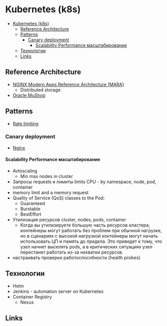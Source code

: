 # Kubernetes (k8s)

- [Kubernetes (k8s)](#kubernetes-k8s)
  - [Reference Architecture](#reference-architecture)
  - [Patterns](#patterns)
    - [Canary deployment](#canary-deployment)
      - [Scalability Performance масштабирование](#scalability-performance-масштабирование)
  - [Технологии](#технологии)
  - [Links](#links)

## Reference Architecture

- [NGINX Modern Apps Reference Architecture (MARA)](https://github.com/nginxinc/kic-reference-architectures/)
  - Distributed storage
- [Oracle MuShop](https://oracle-quickstart.github.io/oci-cloudnative/)

## Patterns

- [Rate limiting](https://www.nginx.com/blog/microservices-march-protect-kubernetes-apis-with-rate-limiting/)

### Canary deployment

- [Nginx](https://www.nginx.com/blog/microservices-march-improve-kubernetes-uptime-and-resilience-with-a-canary-deployment/)

#### Scalability Performance масштабирование

- Avtoscaling
  - Min max nodes in cluster
- Запросы requests и лимиты limits CPU - by namespace, node, pod, container
- memory limit and a memory request
- Quality of Service (QoS) classes to the Pod:
  - Guaranteed
  - Burstable
  - BestEffort
- Утилизация ресурсов cluster, nodes, pods, container
  - Когда вы утилизируете большую часть ресурсов кластера, контейнеры могут работать без проблем при обычной нагрузке, но в сценариях с высокой нагрузкой контейнеры могут начать использовать ЦП и память до предела. Это приведет к тому, что узел начнет выселять pods, а в критических ситуациях узел перестанет работать из-за нехватки ресурсов.
- настраивать проверки работоспособности (health probes)

## Технологии

- Helm
- Jenkins	- automation server on Kubernetes
- Container Registry
  - Nexus

## Links
